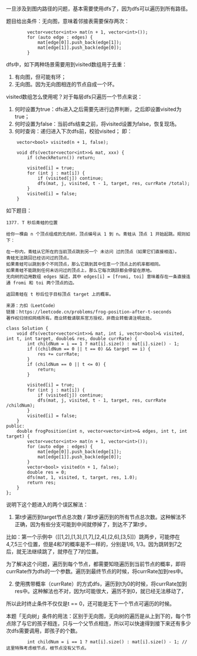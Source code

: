 一旦涉及到图内路径的问题，基本需要使用dfs了，因为dfs可以遍历到所有路径。

题目给出条件：无向图，意味着邻接表需要保存两次：
```
        vector<vector<int>> mat(n + 1, vector<int>());
        for (auto edge : edges) {
            mat[edge[0]].push_back(edge[1]);
            mat[edge[1]].push_back(edge[0]);
        }
```

dfs中，如下两种场景需要用到visited数组用于去重：
1. 有向图，但可能有环；
2. 无向图。因为无向图相连的节点自成一个环。

visited数组怎么使用呢？对于每层dfs只遍历一个节点来说：
1. 何时设置为true：dfs进入之后需要先进行边界判断，之后即设置visited为true；
2. 何时设置为false：当前dfs结束之前，将visited设置为false，恢复现场。
3. 何时查询：递归进入下次dfs前，校验visited；
即：
```
    vector<bool> visited(n + 1, false);

    void dfs(vector<vector<int>>& mat, xxx) {
        if (checkReturn()) return;

        visited[i] = true;
        for (int j : mat[i]) {
            if (visited[j]) continue;
            dfs(mat, j, visited, t - 1, target, res, currRate /total);
        }
        visited[i] = false;
    }
```

如下题目：
```
1377. T 秒后青蛙的位置

给你一棵由 n 个顶点组成的无向树，顶点编号从 1 到 n。青蛙从 顶点 1 开始起跳。规则如下：

在一秒内，青蛙从它所在的当前顶点跳到另一个 未访问 过的顶点（如果它们直接相连）。
青蛙无法跳回已经访问过的顶点。
如果青蛙可以跳到多个不同顶点，那么它跳到其中任意一个顶点上的机率都相同。
如果青蛙不能跳到任何未访问过的顶点上，那么它每次跳跃都会停留在原地。
无向树的边用数组 edges 描述，其中 edges[i] = [fromi, toi] 意味着存在一条直接连通 fromi 和 toi 两个顶点的边。

返回青蛙在 t 秒后位于目标顶点 target 上的概率。

来源：力扣（LeetCode）
链接：https://leetcode.cn/problems/frog-position-after-t-seconds
著作权归领扣网络所有。商业转载请联系官方授权，非商业转载请注明出处。
```

```
class Solution {
    void dfs(vector<vector<int>>& mat, int i, vector<bool>& visited, int t, int target, double& res, double currRate) {
        int childNum = i == 1 ? mat[i].size() : mat[i].size() - 1;
        if ((childNum == 0 || t == 0) && target == i) {
            res += currRate;
        }
        if (childNum == 0 || t <= 0) {
            return;
        }

        visited[i] = true;
        for (int j : mat[i]) {
            if (visited[j]) continue;
            dfs(mat, j, visited, t - 1, target, res, currRate /childNum);
        }
        visited[i] = false;
    }
public:
    double frogPosition(int n, vector<vector<int>>& edges, int t, int target) {
        vector<vector<int>> mat(n + 1, vector<int>());
        for (auto edge : edges) {
            mat[edge[0]].push_back(edge[1]);
            mat[edge[1]].push_back(edge[0]);
        }
        vector<bool> visited(n + 1, false);
        double res = 0;
        dfs(mat, 1, visited, t, target, res, 1.0);
        return res;
    }
};
```

说明下这个题进入的两个误区解法：
1. 第t步遍历到target节点总次数 / 第t步遍历到的所有节点总次数。这种解法不正确，因为有些分支可能到中间就停掉了，到达不了第t步。

比如：第一个示例中（[[1,2],[1,3],[1,7],[2,4],[2,6],[3,5]]）跳两步，可能停在4,7,5三个位置，但是4和7的概率是不一样的，分别是1/6, 1/3。因为跳转到7之后，就无法继续跳了，就停在了7的位置。

为了解决这个问题，遍历到每个节点，都需要知晓遍历到当前节点的概率，即将currRate作为dfs的一个参数。遍历到最终节点的时候，将currRate加到res中。

2. 使用携带概率（currRate）的方式dfs，遍历到t为0的时候，将currRate加到res中。这种解法也不对，因为t可能很大，遍历不到0，就已经无法移动了，

所以此时终止条件不仅仅是t == 0，还可能是无下一个节点可遍历的时候。

本题「无向树」条件的用法：区别于无向图，无向树的遍历是从上到下的，每个节点除了与它的孩子相连，只与一个父节点相连，所以可以快速得到接下来还有多少次dfs需要调用，即孩子的个数。
```
        int childNum = i == 1 ? mat[i].size() : mat[i].size() - 1; // 这里特殊考虑根节点，根节点没有父节点。
```